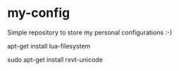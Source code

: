my-config
=========

Simple repository to store my personal configurations :-)

apt-get install lua-filesystem

sudo apt-get install rxvt-unicode
